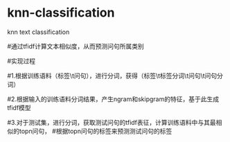 # knn-classification
knn text classification

#通过tfidf计算文本相似度，从而预测问句所属类别

#实现过程

#1.根据训练语料（标签\t问句），进行分词，获得（标签\t标签分词\t问句\t问句分词）

#2.根据输入的训练语料分词结果，产生ngram和skipgram的特征，基于此生成tfidf模型

#3.对于测试集，进行分词，获取测试问句的tfidf表征，计算训练语料中与其最相似的topn问句，
#根据topn问句的标签来预测测试问句的标签
